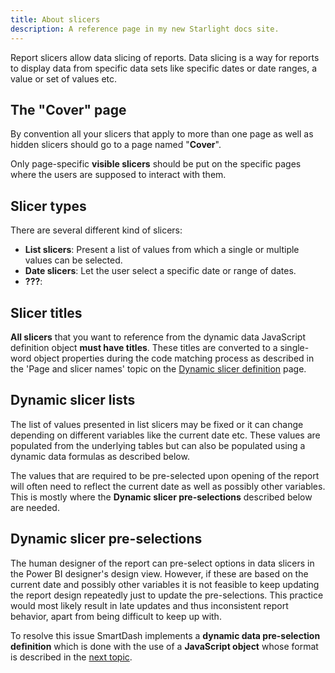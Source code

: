 ```yaml
---
title: About slicers
description: A reference page in my new Starlight docs site.
---
```


Report slicers allow data slicing of reports. Data slicing is a way for reports to display data from specific data sets like specific dates or date ranges, a value or set of values etc.

## The "Cover" page

By convention all your slicers that apply to more than one page as well as hidden slicers should go to a page named "**Cover**".

Only page-specific **visible slicers** should be put on the specific pages where the users are supposed to interact with them.

## Slicer types

There are several different kind of slicers:

- **List slicers**: Present a list of values from which a single or multiple values can be selected.
- **Date slicers**: Let the user select a specific date or range of dates.
- **???**:

## Slicer titles

**All slicers** that you want to reference from the dynamic data JavaScript definition object **must have titles**. These titles are converted to a single-word object properties during the code matching process as described in the 'Page and slicer names' topic on the [Dynamic slicer definition](/developer/guide/report-slicers/dynamic-slicer-data-definitions/) page.


## Dynamic slicer lists

The list of values presented in list slicers may be fixed or it can change depending on different variables like the current date etc. These values are populated from the underlying tables but can also be populated using a dynamic data formulas as described below.

The values that are required to be pre-selected upon opening of the report will often need to reflect the current date as well as possibly other variables. This is mostly where the **Dynamic slicer pre-selections** described below are needed.

## Dynamic slicer pre-selections

The human designer of the report can pre-select options in data slicers in the Power BI designer's design view. However, if these are based on the current date and possibly other variables it is not feasible to keep updating the report design repeatedly just to update the pre-selections. This practice would most likely result in late updates and thus inconsistent report behavior, apart from being difficult to keep up with.

To resolve this issue SmartDash implements a **dynamic data pre-selection definition** which is done with the use of a **JavaScript object** whose format is described in the [next topic](/developer/guide/report-slicers/dynamic-slicer-data-definitions/).